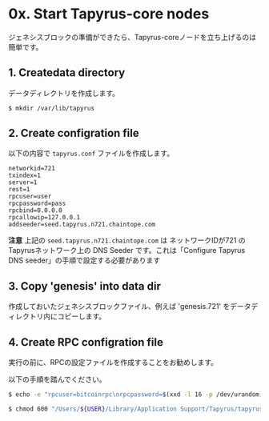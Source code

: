 # 0x. Start Tapyrus-core nodes

ジェネシスブロックの準備ができたら、Tapyrus-coreノードを立ち上げるのは簡単です。

## 1. Createdata directory

データディレクトリを作成します。

```bash
$ mkdir /var/lib/tapyrus
```

## 2. Create configration file

以下の内容で `tapyrus.conf` ファイルを作成します。

```
networkid=721
txindex=1
server=1
rest=1
rpcuser=user
rpcpassword=pass
rpcbind=0.0.0.0
rpcallowip=127.0.0.1
addseeder=seed.tapyrus.n721.chaintope.com
```

**注意**
上記の `seed.tapyrus.n721.chaintope.com` は ネットワークIDが721 の Tapyrusネットワーク上の DNS Seeder です。これは「Configure Tapyrus DNS seeder」の手順で設定する必要があります

## 3. Copy 'genesis' into data dir

作成しておいたジェネシスブロックファイル、例えば 'genesis.721' をデータディレクトリ内にコピーします。

## 4. Create RPC configration file

実行の前に、RPCの設定ファイルを作成することをお勧めします。

以下の手順を踏んでください。

```bash
$ echo -e "rpcuser=bitcoinrpc\nrpcpassword=$(xxd -l 16 -p /dev/urandom)" > "/Users/${USER}/Library/Application Support/Tapyrus/tapyrus.conf"

$ chmod 600 "/Users/${USER}/Library/Application Support/Tapyrus/tapyrus.conf"
```

<!-- macOS？なんだこれ？？？ -->

